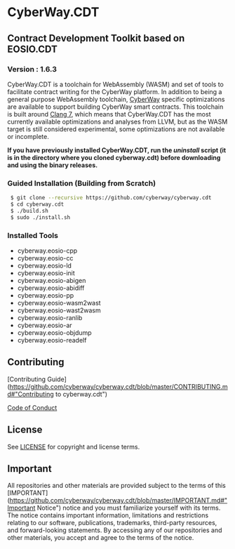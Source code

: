 # CyberWay.CDT

## Contract Development Toolkit based on EOSIO.CDT

### Version : 1.6.3

CyberWay.CDT is a toolchain for WebAssembly (WASM) and set of tools to facilitate contract writing for the CyberWay platform.  In addition to being a general purpose WebAssembly toolchain, [CyberWay](https://github.com/cyberway/cyberway) specific optimizations are available to support building CyberWay smart contracts.  This toolchain is built around [Clang 7](https://github.com/eosio/llvm), which means that CyberWay.CDT has the most currently available optimizations and analyses from LLVM, but as the WASM target is still considered experimental, some optimizations are not available or incomplete.


**If you have previously installed CyberWay.CDT, run the *uninstall* script (it is in the directory where you cloned cyberway.cdt) before downloading and using the binary releases.**

### Guided Installation (Building from Scratch)

```sh
 $ git clone --recursive https://github.com/cyberway/cyberway.cdt
 $ cd cyberway.cdt
 $ ./build.sh
 $ sudo ./install.sh
```

### Installed Tools

* cyberway.eosio-cpp
* cyberway.eosio-cc
* cyberway.eosio-ld
* cyberway.eosio-init
* cyberway.eosio-abigen
* cyberway.eosio-abidiff
* cyberway.eosio-pp
* cyberway.eosio-wasm2wast
* cyberway.eosio-wast2wasm
* cyberway.eosio-ranlib
* cyberway.eosio-ar
* cyberway.eosio-objdump
* cyberway.eosio-readelf

## Contributing

[Contributing Guide](https://github.com/cyberway/cyberway.cdt/blob/master/CONTRIBUTING.md#"Contributing to cyberway.cdt")

[Code of Conduct](https://github.com/cyberway/cyberway.cdt/blob/master/CONTRIBUTING.md#conduct)

## License

See [LICENSE](https://github.com/cyberway/cyberway.cdt/blob/master/LICENSE) for copyright and license terms.

## Important

All repositories and other materials are provided subject to the terms of this [IMPORTANT](https://github.com/cyberway/cyberway.cdt/blob/master/IMPORTANT.md#"Important Notice") notice and you must familiarize yourself with its terms. The notice contains important information, limitations and restrictions relating to our software, publications, trademarks, third-party resources, and forward-looking statements. By accessing any of our repositories and other materials, you accept and agree to the terms of the notice.
